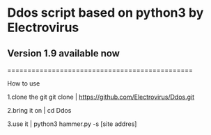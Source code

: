 # Ddos script based on python3 by Electrovirus
## Version 1.9 available now
==============================================




How to use

1.clone the git
git clone | https://github.com/Electrovirus/Ddos.git

2.bring it on | cd Ddos

3.use it | python3 hammer.py -s [site addres]
